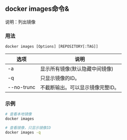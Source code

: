 ## docker images命令&
说明：列出镜像

### 用法
```
docker images [Options] [REPOSITORY[:TAG]]
```

| 选项 | 说明 |
| --- | --- |
| -a | 显示所有镜像(默认隐藏中间镜像) |
| -q | 只显示镜像的ID。 |
| --no-trunc | 不截断输出。可以显示镜像完整ID。 |

### 示例
```sh
# 查看本地镜像
docker images

# 查看镜像，只显示镜像ID
docker images -q
```
